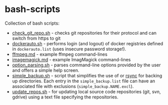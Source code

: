 # bash-scripts
Collection of bash scripts:

* [check_git_repo.sh](check_git_repo.sh) - checks git repositories for
  their protocol and can switch from https to git
* [dockerauto.sh](dockerauto.sh) - performs login (and logout) of
  docker registries defined in `dockerauto.list` (uses insecure password storage!).
* [ffmpeg.md](ffmpeg.md) - example ffmpeg command-lines
* [imagemagick.md](imagemagick.md) - example ImagMagick command-lines
* [option_parsing.sh](option_parsing.sh) - parses command-line options 
  provided by the user and offers a simple help screen.
* [simple_backup.sh](simple_backup.sh) - script that simplifies the use
  of or [rsync](https://rsync.samba.org/) for backing up directories.
  Each entry in the `simple_backup.list` file can have an associated 
  file with exclusions (`simple_backup.NAME.excl`).
* [update_repos.sh](update_repos.sh) - for updating local source code 
  repositories (git, svn, gdrive) using a text file specifying the 
  repositories.
